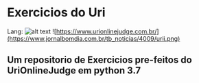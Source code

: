 # Exercicios do Uri
Lang: 
![alt text](https://www.python.org/static/community_logos/python-logo.png "Logo Title Text 1")
![https://www.urionlinejudge.com.br/](https://www.jornalbomdia.com.br/tb_noticias/4009/urii.png)
## Um repositorio de Exercicios pre-feitos do UriOnlineJudge em python 3.7


